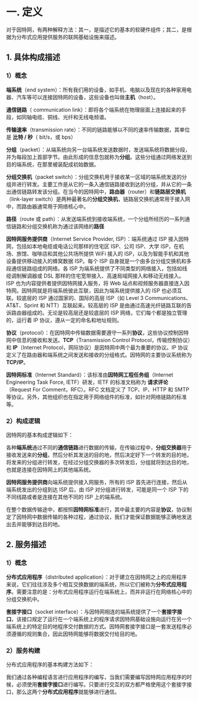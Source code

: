 # 一. 定义

对于因特网，有两种解释方法：其一，是描述它的基本的软硬件组件；其二，是根据为分布式应用提供服务的联网基础设施来描述。

## 1. 具体构成描述

### 1）概念

**端系统**（end system）：所有我们用的设备，如手机、电脑以及现在的各种家用电器、汽车等可以连接因特网的设备，这些设备也叫做**主机**（host）。

**通信链路**（ communication link）：即将各个端系统在物理层面上连接起来的手段，如同轴电缆、铜线、光纤和无线电频谱。

**传输速率**（transmission rate）：不同的链路能够以不同的速率传输数据，其单位是 **比特 / 秒**（ bit/s，或 bps）

**分组**（packet）：从端系统向另一台端系统发送数据时，发送端系统将数据分段，并为每段加上首部字节。由此形成的信息包就称为**分组**。这些分组通过网络发送到目的端系统，在那里被装配成初始数据。

**分组交换机**（packet switch）：分组交换机用于接收某一区域的端系统发送的分组并进行转发。主要工作是从它的一条入通信链路接收到达的分组，并从它的一条出通信链路转发该分组。在当今的因特网中，**路由器**（router）和**链路层交换机**（link-layer switch）是两种最著名的**分组交换机**，链路层交换机通常用于接入网中，而路由器通常用于网络核心中。

**路径**（route 或 path）：从发送端系统到接收端系统，一个分组所经历的一系列通信链路和分组交换机称为通过该网络的**路径**

**因特网服务提供商**（Internet Service Provider, ISP）：端系统通过 ISP 接入因特网，包括如本地电缆或电话公司那样的住宅区 ISP、公司 ISP、大学 ISP，在机场、旅馆、咖啡店和其他公共场所提供 WiFi 接入的 ISP，以及为智能手机和其他设备提供移动接入的蜂窝数据 ISP。每个 ISP 自身就是一个由多台分组交换机和多段通信链路组成的网络。各 ISP 为端系统提供了不同类型的网络接入，包括如线缆调制解调器或 DSL 那样的住宅宽带接入、高速局域网接入和移动无线接入。ISP 也为内容提供者提供因特网接入服务，将 Web 站点和视频服务器直接连入因特网。因特网就是将端系统彼此互联，因此为端系统提供接入的 ISP 也必须互联。较底层的 ISP 通过国家的、国际的高层 ISP（如 Level 3 Communications、AT&T、Sprint 和 NTT）互联起来。较高层的 ISP 是由通过高速光纤链路互联的告诉路由器组成的。无论是较高层还是较底层的 ISP 网络，它们每个都是独立管理的，运行着 IP 协议，遵从一定的命名和地址规则。

**协议**（protocol）：在因特网中传输数据需要遵守一系列**协议**，这些协议控制因特网中信息的接收和发送。**TCP**（Transmission Control Protocol，传输控制协议）和 **IP**（Internet Protocol，网际协议）是因特网中两个最为重要的协议。IP 协议定义了在路由器和端系统之间发送和接收的分组格式。因特网的主要协议系统称为 **TCP/IP**。

**因特网标准**（Internet Standard）：该标准由**因特网工程任务组**（Internet Engineering Task Force, IETF）研发，IETF 的标准文档称为 **请求评论**（Request For Comment，RFC）。RFC 文档定义了 TCP、IP、HTTP 和 SMTP 等协议。另外，其他组织也在指定用于网络组件的标准，如针对网络链路的标准等。



### 2）构成逻辑

因特网的基本构成逻辑如下：

各种**端系统**通过不同的**通信链路**进行数据的传输，在传输过程中，**分组交换器**用于接收发送来的**分组**，然后分析其发送的目的地，然后决定好下一个转发的目的地，将发来的分组进行转发，在经过分组交换器的多次转发后，分组就将到达目的地，也就是连接在因特网上的其他端系统。

**因特网服务提供商**向端系统提供接入网服务，所有的 ISP 首先进行连接，然后从端系统发出的分组到达 ISP 后，由 ISP 对分组进行转发，可能是同一个 ISP 下的不同线路或者是连接在其他不同的 ISP 上的端系统。

在整个数据传输途中，都按照**因特网标准**进行，其中最主要的内容是**协议**，协议制定了因特网中数据传输的各种过程，通过协议，我们才能保证数据能够正确地发送出去并能够到达目的地。



## 2. 服务描述

### 1）概念

**分布式应用程序**（distributed application）：对于建立在因特网之上的应用程序来说，它们往往涉及多个相互交换数据的端系统，所以它们被称为**分布式应用程序**。需要注意的是：分布式应用程序运行在端系统上，而并非运行在网络核心中的分组交换机中。

**套接字接口**（socket interface）：与因特网相连的端系统提供了一个**套接字接口**，该接口规定了运行在一个端系统上的程序请求因特网基础设施向运行在另一个端系统上的特定目的地程序交付数据的方式。因特网套接字接口是一套发送程序必须遵循的规则集合，因此因特网能够将数据交付给目的地。

### 2）服务构建

分布式应用程序的基本构建方法如下：

我们通过各种编程语言进行应用程序的编写，当我们需要编写因特网应用程序的时候，必须使用**套接字接口**进行编写。只要进行交互的双方都严格使用这个套接字接口，那么这两个**分布式应用程序**就能够进行通信。